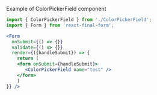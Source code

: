 Example of ColorPickerField component
```jsx harmony
import { ColorPickerField } from './ColorPickerField';
import { Form } from 'react-final-form';

<Form 
  onSubmit={() => {}}
  validate={() => {}}
  render={({handleSubmit}) => {
    return (
    <form onSubmit={handleSubmit}>
       <ColorPickerField name="test" />
    </form>
    )
}} />
```